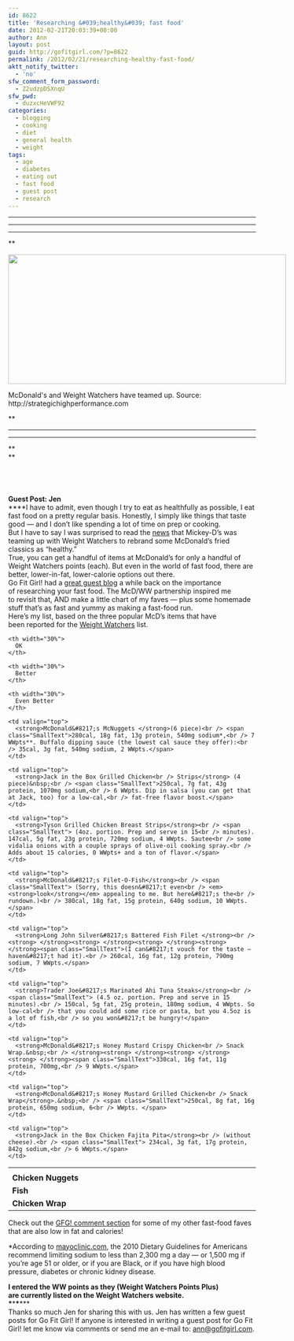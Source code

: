 ```yaml
---
id: 8622
title: 'Researching &#039;healthy&#039; fast food'
date: 2012-02-21T20:03:39+00:00
author: Ann
layout: post
guid: http://gofitgirl.com/?p=8622
permalink: /2012/02/21/researching-healthy-fast-food/
aktt_notify_twitter:
  - 'no'
sfw_comment_form_password:
  - Z2udzpDSXnqU
sfw_pwd:
  - duzxcHeVWF92
categories:
  - blogging
  - cooking
  - diet
  - general health
  - weight
tags:
  - age
  - diabetes
  - eating out
  - fast food
  - guest post
  - research
---
```

 ****  
 ****  
 ****  
**  


<div style="width: 575px" class="wp-caption alignleft">
  <a href="http://strategichighperformance.com/wp-content/uploads/2010/03/mcdonalds1.png"><img title="mcdonald's and ww" src="http://strategichighperformance.com/wp-content/uploads/2010/03/mcdonalds1.png" alt="" width="565" height="263" /></a>
  
  <p class="wp-caption-text">
    McDonald's and Weight Watchers have teamed up. Source: http://strategichighperformance.com
  </p>
</div>

  
**  
 ****  
 ****  
**  
**  
&nbsp;  
&nbsp;  
&nbsp;  
&nbsp;  
**Guest Post: Jen**  
 ****I have to admit, even though I try to eat as healthfully as possible, I eat fast food on a pretty regular basis. Honestly, I simply like things that taste good — and I don&#8217;t like spending a lot of time on prep or cooking.  
But I have to say I was surprised to read the <a href="http://www.guardian.co.uk/business/2010/mar/03/weight-watchers-mcdonalds-obesity" target="_blank">news</a> that Mickey-D&#8217;s was teaming up with Weight Watchers to rebrand some McDonald&#8217;s fried classics as &#8220;healthy.&#8221;  
True, you can get a handful of items at McDonald&#8217;s for only a handful of Weight Watchers points (each). But even in the world of fast food, there are better, lower-in-fat, lower-calorie options out there.  
Go Fit Girl! had a <a href="http://gofitgirl.com/?p=4843" target="_blank">great guest blog</a> a while back on the importance of researching your fast food. The McD/WW partnership inspired me to revisit that, AND make a little chart of my faves — plus some homemade stuff that&#8217;s as fast and yummy as making a fast-food run.  
Here&#8217;s my list, based on the three popular McD&#8217;s items that have been reported for the [Weight Watchers](http://www.weightwatchers.com/index.aspx) list.

<table id="customers" cellspacing="3" cellpadding="5">
  <tr>
    <th width="10%">
    </th>
    
    <th width="30%">
      OK
    </th>
    
    <th width="30%">
      Better
    </th>
    
    <th width="30%">
      Even Better
    </th>
  </tr>
  
  <tr>
    <td>
      <strong>Chicken Nuggets</strong>
    </td>
    
    <td valign="top">
      <strong>McDonald&#8217;s McNuggets </strong>(6 piece)<br /> <span class="SmallText">280cal, 18g fat, 13g protein, 540mg sodium*,<br /> 7 WWpts**. Buffalo dipping sauce (the lowest cal sauce they offer):<br /> 35cal, 3g fat, 540mg sodium, 2 WWpts.</span>
    </td>
    
    <td valign="top">
      <strong>Jack in the Box Grilled Chicken<br /> Strips</strong> (4 piece)&nbsp;<br /> <span class="SmallText">250cal, 7g fat, 43g protein, 1070mg sodium,<br /> 6 WWpts. Dip in salsa (you can get that at Jack, too) for a low-cal,<br /> fat-free flavor boost.</span>
    </td>
    
    <td valign="top">
      <strong>Tyson Grilled Chicken Breast Strips</strong><br /> <span class="SmallText"> (4oz. portion. Prep and serve in 15<br /> minutes). 147cal, 5g fat, 23g protein, 720mg sodium, 4 WWpts. Sautee<br /> some vidalia onions with a couple sprays of olive-oil cooking spray.<br /> Adds about 15 calories, 0 WWpts+ and a ton of flavor.</span>
    </td>
  </tr>
  
  <tr class="alt">
    <td>
      <strong>Fish</strong>
    </td>
    
    <td valign="top">
      <strong>McDonald&#8217;s Filet-O-Fish</strong><br /> <span class="SmallText"> (Sorry, this doesn&#8217;t even<br /> <em><strong>look</strong></em> appealing to me. But here&#8217;s the<br /> rundown.)<br /> 380cal, 18g fat, 15g protein, 640g sodium, 10 WWpts.</span>
    </td>
    
    <td valign="top">
      <strong>Long John Silver&#8217;s Battered Fish Filet </strong><br /> <strong> </strong><strong> </strong><strong> </strong><strong> </strong><span class="SmallText">(I can&#8217;t vouch for the taste — haven&#8217;t had it).<br /> 260cal, 16g fat, 12g protein, 790mg sodium, 7 WWpts.</span>
    </td>
    
    <td valign="top">
      <strong>Trader Joe&#8217;s Marinated Ahi Tuna Steaks</strong><br /> <span class="SmallText"> (4.5 oz. portion. Prep and serve in 15 minutes).<br /> 150cal, 5g fat, 25g protein, 180mg sodium, 4 WWpts. So low-cal<br /> that you could add some rice or pasta, but you 4.5oz is a lot of fish,<br /> so you won&#8217;t be hungry!</span>
    </td>
  </tr>
  
  <tr>
    <td>
      <strong>Chicken Wrap</strong>
    </td>
    
    <td valign="top">
      <strong>McDonald&#8217;s Honey Mustard Crispy Chicken<br /> Snack Wrap.&nbsp;<br /> </strong><strong> </strong><strong> </strong><strong> </strong><span class="SmallText">330cal, 16g fat, 11g protein, 700mg,<br /> 9 WWpts.</span>
    </td>
    
    <td valign="top">
      <strong>McDonald&#8217;s Honey Mustard Grilled Chicken<br /> Snack Wrap</strong>.&nbsp;<br /> <span class="SmallText">250cal, 8g fat, 16g protein, 650mg sodium, 6<br /> WWpts. </span>
    </td>
    
    <td valign="top">
      <strong>Jack in the Box Chicken Fajita Pita</strong><br /> (without cheese).<br /> <span class="SmallText"> 234cal, 3g fat, 17g protein, 842g sodium,<br /> 6 WWpts.</span>
    </td>
  </tr>
</table>

Check out the <a href="http://gofitgirl.com/?p=4843" target="_blank">GFG! comment section</a> for some of my other fast-food faves that are also low in fat and calories!

<p class="SmallText">
  *According to <a href="http://www.mayoclinic.com" target="_blank">mayoclinic.com</a>, the 2010 Dietary Guidelines for Americans recommend limiting sodium to less than 2,300 mg a day — or 1,500 mg if you&#8217;re age 51 or older, or if you are Black, or if you have high blood pressure, diabetes or chronic kidney disease.
</p>

**I entered the WW points as they (Weight Watchers Points Plus) are currently listed on the Weight Watchers website.  
\***\***\***\***  
Thanks so much Jen for sharing this with us. Jen has written a few guest posts for Go Fit Girl! If anyone is interested in writing a guest post for Go Fit Girl! let me know via comments or send me an e-mail to: ann@gofitgirl.com.